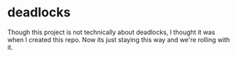 # deadlocks
Though this project is not technically about deadlocks, I thought it was when I created this repo. 
Now its just staying this way and we're rolling with it.

